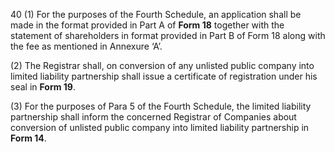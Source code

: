 40
(1)	For the purposes of the Fourth Schedule, an application shall be made in the format provided in Part A of **Form 18** together with the statement of shareholders in format provided in Part B of Form 18 along with the fee as mentioned in Annexure ‘A’.

(2)	The Registrar shall, on conversion of any unlisted public company into limited liability partnership shall issue a certificate of registration under his seal in **Form 19**.

(3)	For the purposes of Para 5 of the Fourth Schedule, the limited liability partnership shall inform the concerned Registrar of Companies about conversion of unlisted public company into limited liability partnership in **Form 14**.
